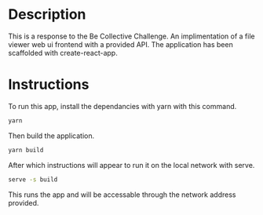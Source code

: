 # Description
This is a response to the Be Collective Challenge. An implimentation of a file viewer web ui frontend with a provided API. The application has been scaffolded with create-react-app.

# Instructions
To run this app, install the dependancies with yarn with this command.
```sh
yarn
```
Then build the application. 
```sh
yarn build
```
After which instructions will appear to run it on the local network with serve.
```sh
serve -s build
```
This runs the app and will be accessable through the network address provided.
